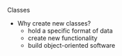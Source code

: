 Classes

- Why create new classes?
    - hold a specific format of data
    - create new functionality
    - build object-oriented software